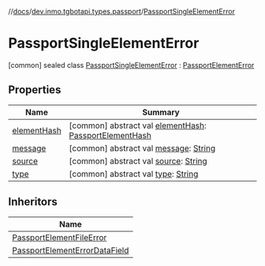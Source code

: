//[docs](../../../index.md)/[dev.inmo.tgbotapi.types.passport](../index.md)/[PassportSingleElementError](index.md)



# PassportSingleElementError  
 [common] sealed class [PassportSingleElementError](index.md) : [PassportElementError](../-passport-element-error/index.md)   


## Properties  
  
|  Name |  Summary | 
|---|---|
| <a name="dev.inmo.tgbotapi.types.passport/PassportSingleElementError/elementHash/#/PointingToDeclaration/"></a>[elementHash](element-hash.md)| <a name="dev.inmo.tgbotapi.types.passport/PassportSingleElementError/elementHash/#/PointingToDeclaration/"></a> [common] abstract val [elementHash](element-hash.md): [PassportElementHash](../../dev.inmo.tgbotapi.types.passport.encrypted.abstracts/index.md#%5Bdev.inmo.tgbotapi.types.passport.encrypted.abstracts%2FPassportElementHash%2F%2F%2FPointingToDeclaration%2F%5D%2FClasslikes%2F625018081)   <br>|
| <a name="dev.inmo.tgbotapi.types.passport/PassportSingleElementError/message/#/PointingToDeclaration/"></a>[message](index.md#%5Bdev.inmo.tgbotapi.types.passport%2FPassportSingleElementError%2Fmessage%2F%23%2FPointingToDeclaration%2F%5D%2FProperties%2F625018081)| <a name="dev.inmo.tgbotapi.types.passport/PassportSingleElementError/message/#/PointingToDeclaration/"></a> [common] abstract val [message](index.md#%5Bdev.inmo.tgbotapi.types.passport%2FPassportSingleElementError%2Fmessage%2F%23%2FPointingToDeclaration%2F%5D%2FProperties%2F625018081): [String](https://kotlinlang.org/api/latest/jvm/stdlib/kotlin/-string/index.html)   <br>|
| <a name="dev.inmo.tgbotapi.types.passport/PassportSingleElementError/source/#/PointingToDeclaration/"></a>[source](index.md#%5Bdev.inmo.tgbotapi.types.passport%2FPassportSingleElementError%2Fsource%2F%23%2FPointingToDeclaration%2F%5D%2FProperties%2F625018081)| <a name="dev.inmo.tgbotapi.types.passport/PassportSingleElementError/source/#/PointingToDeclaration/"></a> [common] abstract val [source](index.md#%5Bdev.inmo.tgbotapi.types.passport%2FPassportSingleElementError%2Fsource%2F%23%2FPointingToDeclaration%2F%5D%2FProperties%2F625018081): [String](https://kotlinlang.org/api/latest/jvm/stdlib/kotlin/-string/index.html)   <br>|
| <a name="dev.inmo.tgbotapi.types.passport/PassportSingleElementError/type/#/PointingToDeclaration/"></a>[type](index.md#%5Bdev.inmo.tgbotapi.types.passport%2FPassportSingleElementError%2Ftype%2F%23%2FPointingToDeclaration%2F%5D%2FProperties%2F625018081)| <a name="dev.inmo.tgbotapi.types.passport/PassportSingleElementError/type/#/PointingToDeclaration/"></a> [common] abstract val [type](index.md#%5Bdev.inmo.tgbotapi.types.passport%2FPassportSingleElementError%2Ftype%2F%23%2FPointingToDeclaration%2F%5D%2FProperties%2F625018081): [String](https://kotlinlang.org/api/latest/jvm/stdlib/kotlin/-string/index.html)   <br>|


## Inheritors  
  
|  Name | 
|---|
| <a name="dev.inmo.tgbotapi.types.passport/PassportElementFileError///PointingToDeclaration/"></a>[PassportElementFileError](../-passport-element-file-error/index.md)|
| <a name="dev.inmo.tgbotapi.types.passport/PassportElementErrorDataField///PointingToDeclaration/"></a>[PassportElementErrorDataField](../-passport-element-error-data-field/index.md)|

